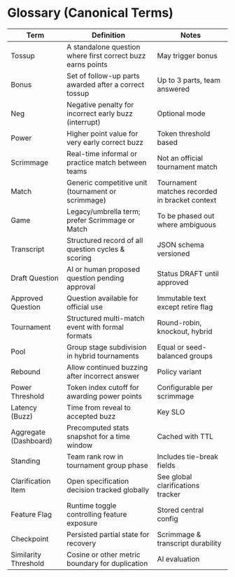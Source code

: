 # Glossary (Canonical Terms)

| Term | Definition | Notes |
|------|------------|-------|
| Tossup | A standalone question where first correct buzz earns points | May trigger bonus |
| Bonus | Set of follow-up parts awarded after a correct tossup | Up to 3 parts, team answered |
| Neg | Negative penalty for incorrect early buzz (interrupt) | Optional mode |
| Power | Higher point value for very early correct buzz | Token threshold based |
| Scrimmage | Real-time informal or practice match between teams | Not an official tournament match |
| Match | Generic competitive unit (tournament or scrimmage) | Tournament matches recorded in bracket context |
| Game | Legacy/umbrella term; prefer Scrimmage or Match | To be phased out where ambiguous |
| Transcript | Structured record of all question cycles & scoring | JSON schema versioned |
| Draft Question | AI or human proposed question pending approval | Status DRAFT until approved |
| Approved Question | Question available for official use | Immutable text except retire flag |
| Tournament | Structured multi-match event with formal formats | Round-robin, knockout, hybrid |
| Pool | Group stage subdivision in hybrid tournaments | Equal or seed-balanced groups |
| Rebound | Allow continued buzzing after incorrect answer | Policy variant |
| Power Threshold | Token index cutoff for awarding power points | Configurable per scrimmage |
| Latency (Buzz) | Time from reveal to accepted buzz | Key SLO |
| Aggregate (Dashboard) | Precomputed stats snapshot for a time window | Cached with TTL |
| Standing | Team rank row in tournament group phase | Includes tie-break fields |
| Clarification Item | Open specification decision tracked globally | See global clarifications tracker |
| Feature Flag | Runtime toggle controlling feature exposure | Stored central config |
| Checkpoint | Persisted partial state for recovery | Scrimmage & transcript durability |
| Similarity Threshold | Cosine or other metric boundary for duplication | AI evaluation |
